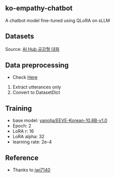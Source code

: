 ## ko-empathy-chatbot
A chatbot model fine-tuned using QLoRA on sLLM

## Datasets
Source: [AI Hub 공감형 대화](https://aihub.or.kr/aihubdata/data/view.do?currMenu=115&topMenu=100&aihubDataSe=data&dataSetSn=71305)

## Data preprocessing
- Check [Here](https://github.com/jinwwo/ko-chatbot/blob/0907ce6aca40888f0d1e1864d0d491d053da9ab2/data/preprocess.ipynb)
1. Extract utterances only
2. Convert to DatasetDict

## Training
- base model: [yanolja/EEVE-Korean-10.8B-v1.0](https://huggingface.co/yanolja/EEVE-Korean-10.8B-v1.0)
- Epoch: 2
- LoRA r: 16
- LoRA alpha: 32
- learning rate: 2e-4

## Reference
- Thanks to [jwj7140](https://github.com/jwj7140/ko-medical-chat)
